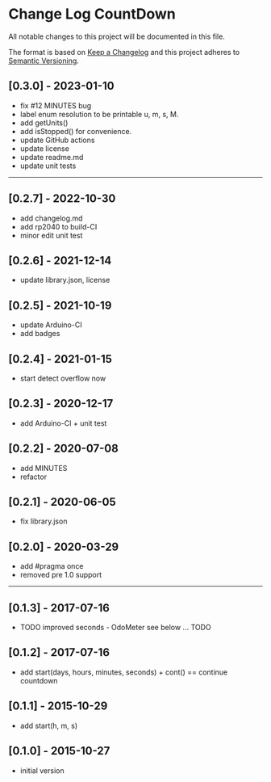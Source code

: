 # Change Log CountDown

All notable changes to this project will be documented in this file.

The format is based on [Keep a Changelog](http://keepachangelog.com/)
and this project adheres to [Semantic Versioning](http://semver.org/).


## [0.3.0] - 2023-01-10
- fix #12 MINUTES bug
- label enum resolution to be printable u, m, s, M.
- add getUnits()
- add isStopped() for convenience.
- update GitHub actions
- update license
- update readme.md
- update unit tests

----

## [0.2.7] - 2022-10-30
- add changelog.md
- add rp2040 to build-CI
- minor edit unit test

## [0.2.6] - 2021-12-14
- update library.json, license

## [0.2.5] - 2021-10-19
- update Arduino-CI
- add badges

## [0.2.4] - 2021-01-15
- start detect overflow now

## [0.2.3] - 2020-12-17
- add Arduino-CI + unit test

## [0.2.2] - 2020-07-08
- add MINUTES
- refactor

## [0.2.1] - 2020-06-05
- fix library.json

## [0.2.0] - 2020-03-29
- add #pragma once
- removed pre 1.0 support

----

## [0.1.3] - 2017-07-16
- TODO improved seconds - OdoMeter see below ... TODO 

## [0.1.2] - 2017-07-16
- add start(days, hours, minutes, seconds) + cont() == continue countdown

## [0.1.1] - 2015-10-29
- add start(h, m, s)

## [0.1.0] - 2015-10-27
- initial version

